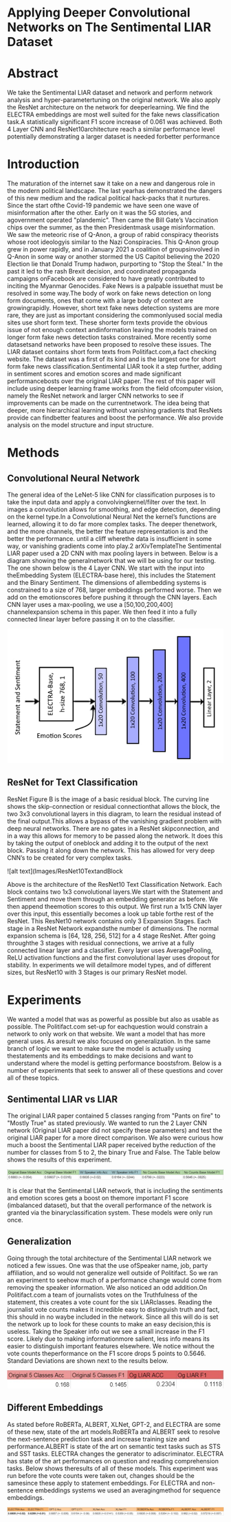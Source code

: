 # Applying Deeper Convolutional Networks on The Sentimental LIAR Dataset


# Abstract 
We take the Sentimental LIAR dataset and network and perform network analysis and hyper-parametertuning on the original network.   We also apply the ResNet architecture on the network for deeperlearning. We find the ELECTRA embeddings are most well suited for the fake news classification task.A statistically significant F1 score increase of 0.061 was achieved. Both 4 Layer CNN and ResNet10architecture reach a similar performance level potentially demonstrating a larger dataset is needed forbetter performance

# Introduction

The maturation of the internet saw it take on a new and dangerous role in the modern political landscape. The last yearhas demonstrated the dangers of this new medium and the radical political hack-packs that it nurtures. Since the start ofthe Covid-19 pandemic we have seen one wave of misinformation after the other. Early on it was the 5G stories, and agovernment operated "plandemic". Then came the Bill Gate’s Vaccination chips over the summer, as the then Presidentmask usage misinformation. We saw the meteoric rise of Q-Anon, a group of rabid conspiracy theorists whose root ideologyis similar to the Nazi Conspiracies. This Q-Anon group grew in power rapidly, and in January 2021 a coalition of groupsinvolved in Q-Anon in some way or another stormed the US Capitol believing the 2020 Election lie that Donald Trump hadwon, purporting to "Stop the Steal." In the past it led to the rash Brexit decision, and coordinated propaganda campaigns onFacebook are considered to have greatly contributed to inciting the Myanmar Genocides. Fake News is a palpable issuethat must be resolved in some way.The body of work on fake news detection on long form documents, ones that come with a large body of context are growingrapidly. However, short text fake news detection systems are more rare, they are just as important considering the commonlyused social media sites use short form text. These shorter form texts provide the obvious issue of not enough context andinformation leaving the models trained on longer form fake news detection tasks constrained. More recently some datasetsand networks have been proposed to resolve these issues. The LIAR dataset contains short form texts from Politifact.com,a fact checking website. The dataset was a first of its kind and is the largest one for short form fake news classification.Sentimental LIAR took it a step further, adding in sentiment scores and emotion scores and made significant performancebosts over the original LIAR paper. The rest of this paper will include using deeper learning frame works from the field ofcomputer vision, namely the ResNet network and larger CNN networks to see if improvements can be made on the currentnetwork. The idea being that deeper, more hierarchical learning without vanishing gradients that ResNets provide can findbetter features and boost the performance. We also provide analysis on the model structure and input structure.

# Methods   
## Convolutional Neural Network
The general idea of the LeNet-5 like CNN for classification purposes is to take the input data and apply a convolvingkernel/filter over the text. In images a convolution allows for smoothing, and edge detection, depending on the kernel type.In a Convolutional Neural Net the kernel’s functions are learned, allowing it to do far more complex tasks. The deeper thenetwork, and the more channels, the better the feature representation is and the better the performance. until a cliff wherethe data is insufficient in some way, or vanishing gradients come into play.2
arXivTemplateThe Sentimental LIAR paper used a 2D CNN with max pooling layers in between. Below is a diagram showing the generalnetwork that we will be using for our testing. The one shown below is the 4 Layer CNN. We start with the input into theEmbedding System (ELECTRA-base here), this includes the Statement and the Binary Sentiment. The dimensions of allembedding systems is constrained to a size of 768, larger embeddings performed worse.  Then we add on the emotionscores before pushing it through the CNN layers. Each CNN layer uses a max-pooling, we use a [50,100,200,400] channelexpansion schema in this paper. We then feed it into a fully connected linear layer before passing it on to the classifier.

![alt text](Images/CNN4Text.jpg?raw=true)

## ResNet for Text Classification

ResNet Figure B is the image of a basic residual block.  The curving line shows the skip-connection or residual connectionthat allows the block, the two 3x3 convolutional layers in this diagram, to learn the residual instead of the final output.This allows a bypass of the vanishing gradient problem with deep neural networks. There are no gates in a ResNet skipconnection, and in a way this allows for memory to be passed along the network. It does this by taking the output of oneblock and adding it to the output of the next block. Passing it along down the network. This has allowed for very deep CNN’s to be created for very complex tasks.

![alt text](Images/ResNet10TextandBlock

Above is the architecture of the ResNet10 Text Classification Network. Each block contains two 1x3 convolutional layers.We start with the Statement and Sentiment and move them through an embedding generator as before. We then append theemotion scores to this output. We first run a 1x15 CNN layer over this input, this essentially becomes a look up table forthe rest of the ResNet. This ResNet10 network contains only 3 Expansion Stages. Each stage in a ResNet Network expandsthe number of dimensions. The normal expansion schema is [64, 128, 256, 512] for a 4 stage ResNet. After going throughthe 3 stages with residual connections, we arrive at a fully connected linear layer and a classifier. Every layer uses AveragePooling, ReLU activation functions and the first convolutional layer uses dropout for stability. In experiments we will detailmore model types, and of different sizes, but ResNet10 with 3 Stages is our primary ResNet model.

# Experiments
We wanted a model that was as powerful as possible but also as usable as possible.  The Politifact.com set-up for eachquestion would constrain a network to only work on that website.  We want a model that has more general uses.  As aresult we also focused on generalization. In the same branch of logic we want to make sure the model is actually using thestatements and its embeddings to make decisions and want to understand where the model is getting performance boostsfrom. Below is a number of experiments that seek to answer all of these questions and cover all of these topics.
## Sentimental LIAR vs LIAR
The original LIAR paper contained 5 classes ranging from "Pants on fire" to "Mostly True" as stated previously.  We wanted to run the 2 Layer CNN network (Original LIAR paper did not specify these parameters) and test the original LIAR paper for a more direct comparison. We also were curious how much a boost the Sentimental LIAR paper received bythe reduction of the number for classes from 5 to 2, the binary True and False. The Table below shows the results of this experiment. 

![alt text](Images/TableEx1.jpg)

It is clear that the Sentimental LIAR network, that is including the sentiments and emotion scores gets a boost on themore important F1 score (imbalanced dataset), but that the overall performance of the network is granted via the binaryclassification system. These models were only run once.

## Generalization
Going through the total architecture of the Sentimental LIAR network we noticed a few issues. One was that the use ofSpeaker name, job, party affiliation, and so would not generalize well outside of Politifact. So we ran an experiment to seehow much of a performance change would come from removing the speaker information. We also noticed an odd addition.On Politifact.com a team of journalists votes on the Truthfulness of the statement, this creates a vote count for the six LIARclasses. Reading the journalist vote counts makes it incredible easy to distinguish truth and fact, this should in no waybe included in the network. Since all this will do is set the network up to look for these counts to make an easy decision,this is useless.  Taking the Speaker info out we see a small increase in the F1 score.  Likely due to making informationmore salient, less info means its easier to distinguish important features elsewhere. We notice without the vote counts theperformance on the F1 score drops 5 points to 0.5646. Standard Deviations are shown next to the results below.

![alt text](Images/TableExOriginal.jpg)

## Different Embeddings
As stated before RoBERTa, ALBERT, XLNet, GPT-2, and ELECTRA are some of these new, state of the art models.RoBERTa and ALBERT seek to resolve the next-sentence prediction task and increase training size and performance.ALBERT is state of the art on semantic text tasks such as STS and SST tasks.  ELECTRA changes the generator to adiscriminator. ELECTRA has state of the art performances on question and reading comprehension tasks. Below shows theresults of all of these models. This experiment was run before the vote counts were taken out, changes should be the samesince these apply to statement embeddings. For ELECTRA and non-sentence embeddings systems we used an averagingmethod for sequence embeddings.

![](Images/TableEmbeddings.jpg)


